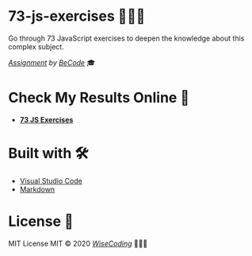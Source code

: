 # 73-js-exercises 👨🏼‍💻

Go through 73 JavaScript exercises to deepen the knowledge about this complex subject.

_[Assignment](https://github.com/becodeorg/gnt-yu-3-21/tree/master/2.The-Hill/2.Series-of-73-js-exercises) by [BeCode](https://becode.org/)_ 🎓

# Check My Results Online 👀

- [**73 JS Exercises**](https://mattiasbonte.github.io/73-js-exercises/)

# Built with 🛠

- [Visual Studio Code](https://code.visualstudio.com/)
- [Markdown](https://www.markdownguide.org/)

# License 📎

MIT License
MIT © 2020 [_WiseCoding_](https://github.com/WiseCoding/) 🧙🏼‍♂️
